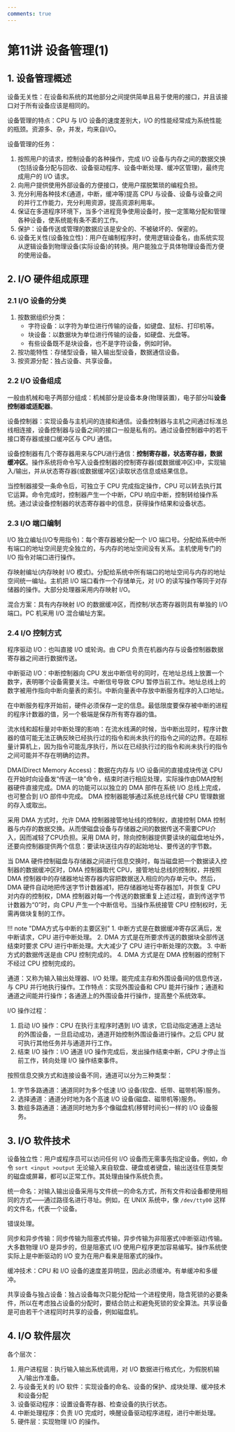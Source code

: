 ```yaml
---
comments: true
---
```


# 第11讲 设备管理(1)

## 1. 设备管理概述

设备无关性：在设备和系统的其他部分之间提供简单且易于使用的接口，并且该接口对于所有设备应该是相同的。

设备管理的特点：CPU 与 I/O 设备的速度差别大，I/O 的性能经常成为系统性能的瓶颈。资源多、杂，并发，均来自I/O。

设备管理的任务：

1. 按照用户的请求，控制设备的各种操作，完成 I/O 设备与内存之间的数据交换(包括设备分配与回收、设备驱动程序、设备中断处理、缓冲区管理)，最终完成用户的 I/O 请求。
2. 向用户提供使用外部设备的方便接口，使用户摆脱繁琐的编程负担。
3. 充分利用各种技术(通道，中断，缓冲等)提高 CPU 与设备、设备与设备之间的并行工作能力，充分利用资源，提高资源利用率。
4. 保证在多道程序环境下，当多个进程竞争使用设备时，按一定策略分配和管理各种设备，使系统能有条不紊的工作。
5. 保护：设备传送或管理的数据应该是安全的、不被破坏的、保密的。
6. 设备无关性(设备独立性)：用户在编制程序时，使用逻辑设备名，由系统实现从逻辑设备到物理设备(实际设备)的转换。用户能独立于具体物理设备而方便的使用设备。

## 2. I/O 硬件组成原理

### 2.1 I/O 设备的分类

1. 按数据组织分类：
    - 字符设备：以字符为单位进行传输的设备，如键盘、鼠标、打印机等。
    - 块设备：以数据块为单位进行传输的设备，如硬盘、光盘等。
    - 有些设备既不是块设备，也不是字符设备，例如时钟。
2. 按功能特性：存储型设备，输入输出型设备，数据通信设备。
3. 按资源分配：独占设备、共享设备。

### 2.2 I/O 设备组成

一般由机械和电子两部分组成：机械部分是设备本身(物理装置)，电子部分叫**设备控制器或适配器**。

设备控制器：实现设备与主机间的连接和通信。设备控制器与主机之间通过标准总线相连接，设备控制器与设备之间的接口一般是私有的。通过设备控制器中的若干接口寄存器或接口缓冲区与 CPU 通信。

设备控制器有几个寄存器用来与CPU进行通信：**控制寄存器，状态寄存器，数据缓冲区**。操作系统将命令写入设备控制器的控制寄存器(或数据缓冲区)中，实现输入/输出，并从状态寄存器(或数据缓冲区)读取状态信息或结果信息。

当控制器接受一条命令后，可独立于 CPU 完成指定操作，CPU 可以转去执行其它运算。命令完成时，控制器产生一个中断，CPU 响应中断，控制转给操作系统。通过读设备控制器的状态寄存器中的信息，获得操作结果和设备状态。

### 2.3 I/O 端口编制

I/O 独立编址(I/O专用指令)：每个寄存器被分配一个 I/O 端口号。分配给系统中所有端口的地址空间是完全独立的，与内存的地址空间没有关系。主机使用专门的 I/O 指令对端口进行操作。

存映射编址(内存映射 I/O 模式)。分配给系统中所有端口的地址空间与内存的地址空间统一编址。主机把 I/O 端口看作一个存储单元，对 I/O 的读写操作等同于对存储器的操作。大部分处理器采用内存映射 I/O。

混合方案：具有内存映射 I/O 的数据缓冲区，而控制/状态寄存器则具有单独的 I/O 端口。PC 机采用 I/O 混合编址方案。

### 2.4 I/O 控制方式

程序驱动 I/O：也叫直接 I/O 或轮询。由 CPU 负责在机器内存与设备控制器数据寄存器之间进行数据传送。

中断驱动 I/O：中断控制器向 CPU 发出中断信号的同时，在地址总线上放置一个数字，表明哪个设备需要关注。中断信号导致 CPU 暂停当前工作。地址总线上的数字被用作指向中断向量表的索引。中断向量表中存放中断服务程序的入口地址。

在中断服务程序开始前，硬件必须保存一定的信息。最低限度要保存被中断的进程的程序计数器的值，另一个极端是保存所有寄存器的值。

流水线和超标量对中断处理的影响：在流水线满的时候，当中断出现时，程序计数器的值可能无法正确反映已经执行过的指令和尚未执行的指令之间的边界。在超标量计算机上，因为指令可能乱序执行，所以在已经执行过的指令和尚未执行的指令之间可能并不存在明确的边界。

DMA(Direct Memory Access)：数据在内存与 I/O 设备间的直接成块传送 CPU 在开始时向设备发“传送一块”命令，结束时进行相应处理，实际操作由DMA控制器硬件直接完成。DMA 的功能可以以独立的 DMA 部件在系统 I/O 总线上完成，也可整合到 I/O 部件中完成。 DMA 控制器能够通过系统总线代替 CPU 管理数据的存入或取出。

采用 DMA 方式时，允许 DMA 控制器接管地址线的控制权，直接控制 DMA 控制器与内存的数据交换。从而使磁盘设备与存储器之间的数据传送不需要CPU介入，因而减轻了CPU负担。采用 DMA 时，除向控制器提供要读块的磁盘地址外，还要向控制器提供两个信息：要读块送往内存的起始地址、要传送的字节数。

当 DMA 硬件控制磁盘与存储器之间进行信息交换时，每当磁盘把一个数据读入控制器的数据缓冲区时，DMA 控制器取代 CPU，接管地址总线的控制权，并按照 DMA 控制器中的存储器地址寄存器内容把数据送入相应的内存单元中。然后，DMA 硬件自动地把传送字节计数器减1，把存储器地址寄存器加1，并恢复 CPU 对内存的控制权，DMA 控制器对每一个传送的数据重复上述过程，直到传送字节计数器为“0”时，向 CPU 产生一个中断信号。当操作系统接管 CPU 控制权时，无需再做块复制的工作。

!!! note "DMA方式与中断的主要区别"
    1. 中断方式是在数据缓冲寄存区满后，发中断请求，CPU 进行中断处理。
    2. DMA 方式是在所要求传送的数据块全部传送结束时要求 CPU 进行中断处理。大大减少了 CPU 进行中断处理的次数。
    3. 中断方式的数据传送是由 CPU 控制完成的。
    4. DMA 方式是在 DMA 控制器的控制下不经过 CPU 控制完成的。

通道：又称为输入输出处理器、I/O 处理。能完成主存和外围设备间的信息传送，与 CPU 并行地执行操作。工作特点：实现外围设备和 CPU 能并行操作；通道和通道之间能并行操作；各通道上的外围设备并行操作，提高整个系统效率。

I/O 操作过程：

1. 启动 I/O 操作：CPU 在执行主程序时遇到 I/O 请求，它启动指定通道上选址的外围设备，一旦启动成功，通道开始控制外围设备进行操作。之后 CPU 就可执行其他任务并与通道并行工作。
2. 结束 I/O 操作：I/O 通道 I/O 操作完成后，发出操作结束中断，CPU 才停止当前工作，转向处理 I/O 操作结束事件。

按照信息交换方式和连接设备不同，通道可以分为三种类型：

1. 字节多路通道：通道同时为多个低速 I/O 设备(软盘、纸带、磁带机等)服务。
2. 选择通道：通道分时地为各个高速 I/O 设备(磁盘、磁带机等)服务。
3. 数组多路通道：通道同时地为多个像磁盘机(移臂时间长)一样的 I/O 设备服务。

## 3. I/O 软件技术

设备独立性：用户或程序员可以访问任何 I/O 设备而无需事先指定设备。例如，命令 `sort <input >output` 无论输入来自软盘、硬盘或者键盘，输出送往任意类型的磁盘或屏幕，都可以正常工作。其处理由操作系统负责。

统一命名：对输入输出设备采用与文件统一的命名方式，所有文件和设备都使用相同的方式——通过路径名进行寻址。例如，在 UNIX 系统中，像 `/dev/tty00` 这样的文件名，代表一个设备。

错误处理。

同步和异步传输：同步传输为阻塞式传输，异步传输为非阻塞式(中断驱动)传输。大多数物理 I/O 是异步的，但是阻塞式 I/O 使用户程序更加容易编写。操作系统使实际上是中断驱动的 I/O 变为在用户看来是阻塞式的操作。

缓冲技术：CPU 和 I/O 设备的速度差异明显，因此必须缓冲。有单缓冲和多缓冲。

共享设备与独占设备：独占设备每次只能分配给一个进程使用，隐含死锁的必要条件，所以在考虑独占设备的分配时，要结合防止和避免死锁的安全算法。共享设备是可由若干个进程同时共享的设备，例如磁盘机。

## 4. I/O 软件层次

各个层次：

1. 用户进程层：执行输入输出系统调用，对 I/O 数据进行格式化，为假脱机输入/输出作准备。
2. 与设备无关的 I/O 软件：实现设备的命名、设备的保护、成块处理、缓冲技术和设备分配
3. 设备驱动程序：设置设备寄存器、检查设备的执行状态。
4. 中断处理程序：负责 I/O 完成时，唤醒设备驱动程序进程，进行中断处理。
5. 硬件层：实现物理 I/O 的操作。
